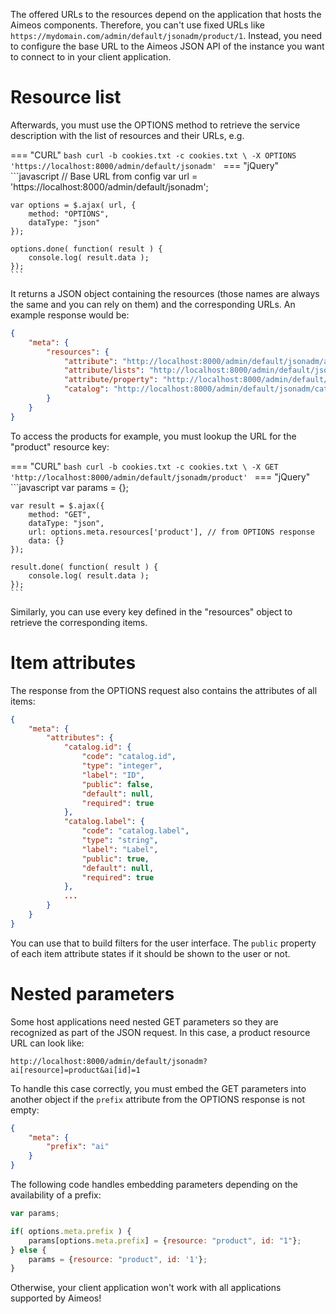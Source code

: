 The offered URLs to the resources depend on the application that hosts the Aimeos components. Therefore, you can't use fixed URLs like `https://mydomain.com/admin/default/jsonadm/product/1`. Instead, you need to configure the base URL to the Aimeos JSON API of the instance you  want to connect to in your client application.

# Resource list

Afterwards, you must use the OPTIONS method to retrieve the service description with the list of resources and their URLs, e.g.

=== "CURL"
    ```bash
    curl -b cookies.txt -c cookies.txt \
    -X OPTIONS 'https://localhost:8000/admin/default/jsonadm'
    ```
=== "jQuery"
    ```javascript
    // Base URL from config
    var url = 'https://localhost:8000/admin/default/jsonadm';

    var options = $.ajax( url, {
        method: "OPTIONS",
        dataType: "json"
    });

    options.done( function( result ) {
        console.log( result.data );
    });
    ```

It returns a JSON object containing the resources (those names are always the same and you can rely on them) and the corresponding URLs. An example response would be:

```json
{
    "meta": {
        "resources": {
            "attribute": "http://localhost:8000/admin/default/jsonadm/attribute",
            "attribute/lists": "http://localhost:8000/admin/default/jsonadm/attribute/lists",
            "attribute/property": "http://localhost:8000/admin/default/jsonadm/attribute/property",
            "catalog": "http://localhost:8000/admin/default/jsonadm/catalog"
        }
    }
}
```

To access the products for example, you must lookup the URL for the "product" resource key:

=== "CURL"
    ```bash
    curl -b cookies.txt -c cookies.txt \
    -X GET 'http://localhost:8000/admin/default/jsonadm/product'
    ```
=== "jQuery"
    ```javascript
    var params = {};

    var result = $.ajax({
        method: "GET",
        dataType: "json",
        url: options.meta.resources['product'], // from OPTIONS response
        data: {}
    });

    result.done( function( result ) {
        console.log( result.data );
    });
    ```

Similarly, you can use every key defined in the "resources" object to retrieve the corresponding items.

# Item attributes

The response from the OPTIONS request also contains the attributes of all items:

```json
{
    "meta": {
        "attributes": {
            "catalog.id": {
                "code": "catalog.id",
                "type": "integer",
                "label": "ID",
                "public": false,
                "default": null,
                "required": true
            },
            "catalog.label": {
                "code": "catalog.label",
                "type": "string",
                "label": "Label",
                "public": true,
                "default": null,
                "required": true
            },
            ...
        }
    }
}
```

You can use that to build filters for the user interface. The `public` property of each item attribute states if it should be shown to the user or not.

# Nested parameters

Some host applications need nested GET parameters so they are recognized as part of the JSON request. In this case, a product resource URL can look like:

```
http://localhost:8000/admin/default/jsonadm?ai[resource]=product&ai[id]=1
```

To handle this case correctly, you must embed the GET parameters into another object if the `prefix` attribute from the OPTIONS response is not empty:

```json
{
    "meta": {
        "prefix": "ai"
    }
}
```

The following code handles embedding parameters depending on the availability of a prefix:

```javascript
var params;

if( options.meta.prefix ) {
    params[options.meta.prefix] = {resource: "product", id: "1"};
} else {
    params = {resource: "product", id: '1'};
}
```

Otherwise, your client application won't work with all applications supported by Aimeos!

